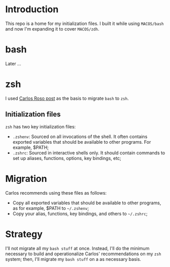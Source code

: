 # Introduction
This repo is a home for my initialization files.  I built it while using `MACOS/bash` and now I'm expanding it to cover `MACOS/zdh`.

# bash
Later ...

# zsh
I used [Carlos Roso post](https://carlosroso.com/the-right-way-to-migrate-your-bash-profile-to-zsh/) as the basis to migrate `bash` to `zsh`.

## Initialization files
`zsh` has two key initialization files:
* `.zshenv`: Sourced on all invocations of the shell. It often contains exported variables that should be available to other programs. For example, $PATH;
* `.zshrc`: Sourced in interactive shells only. It should contain commands to set up aliases, functions, options, key bindings, etc;

# Migration
Carlos recommends using these files as follows:
* Copy all exported variables that should be available to other programs, as for example, $PATH to `~/.zshenv`;
* Copy your alias, functions, key bindings, and others to `~/.zshrc`;

# Strategy
I'll not migrate all my `bash stuff` at once. Instead, I'll do the minimum necessary to build and operationalize Carlos' recommendations on my `zsh` system; then, I'll migrate my `bash stuff` on a as necessary basis.
